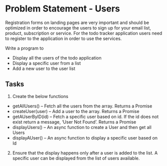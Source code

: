 # Problem Statement - Users

Registration forms on landing pages are very important and should be optimized in order to encourage the users to sign up for your email list, product, subscription or service. For the todo tracker application users need to register to the application in order to use the services.

Write a program to 
- Display all the users of the todo application
- Display a specific user from a list 
- Add a new user to the user list

## Tasks

1. Create the below functions​
- getAllUsers() – Fetch all the users from the array. Returns a Promise​
- createUser(user) – Add a user to the array. Returns a Promise​
- getAUserByID(id) – Fetch a specific user based on id. If the id does not exist return a message, ‘User Not Found’. Returns a Promise​
- displayUsers() – An async function to create a User and then get all Users​
- displayAUser() – An async function to display a specific user based on Id​
2. Ensure that the display happens only after a user is added to the list. A specific user can be displayed from the list of users available. ​


